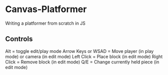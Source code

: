 # Canvas-Platformer
Writing a platformer from scratch in JS

## Controls
Alt = toggle edit/play mode
Arrow Keys or WSAD = Move player (in play mode) or camera (in edit mode)
Left Click = Place block (in edit mode)
Right Click = Remove block (in edit mode)
Q/E = Change currently held piece (in edit mode)
